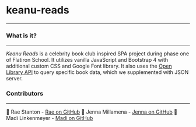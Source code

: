 # keanu-reads
-----

### What is it?
-----
*Keanu Reads* is a celebrity book club inspired SPA project during phase one of Flatiron School.
It utilizes vanilla JavaScript and Bootstrap 4 with additional custom CSS and Google Font library.
It also uses the [Open Library API](https://openlibrary.org/developers/api) to query specific book data, which we supplemented with JSON server.

### Contributors
-----
📖 Rae Stanton - [Rae on GitHub](https://github.com/rae-stanton)
📖 Jenna Millamena - [Jenna on GitHub](https://github.com/jmillamena)
📖 Madi Linkenmeyer - [Madi on GitHub](https://github.com/mlinkenmeyer)

